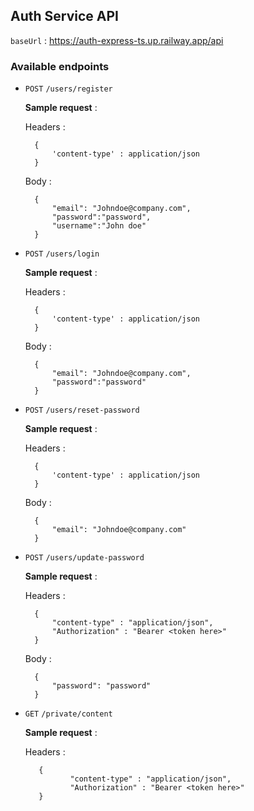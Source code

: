 ## Auth Service API


`baseUrl` : https://auth-express-ts.up.railway.app/api

### Available endpoints

- `POST` `/users/register` 
	
	**Sample request** : 

	Headers : 

	    {
		    'content-type' : application/json
	    }

	Body : 
		

		{
		    "email": "Johndoe@company.com",
		    "password":"password",
		    "username":"John doe"
		}
	

		


- `POST` `/users/login` 

	
	**Sample request** : 
	
	Headers : 

	    {
		    'content-type' : application/json
	    }

	Body : 
		

		{
		    "email": "Johndoe@company.com",
		    "password":"password"
		}
	
- `POST` `/users/reset-password` 
	
	**Sample request** : 

	Headers : 

	    {
		    'content-type' : application/json
	    }

	Body : 
		

		{
		    "email": "Johndoe@company.com"
		}
		
- `POST` `/users/update-password` 
	
	**Sample request** : 

	Headers : 		

	    {
		    "content-type" : "application/json",
		    "Authorization" : "Bearer <token here>"
	    }

	Body : 
		

		{
		    "password": "password"
		}

		
- `GET` `/private/content` 
	
	**Sample request** : 

	Headers : 
		
	
	     {
    		    "content-type" : "application/json",
    		    "Authorization" : "Bearer <token here>"
    	 }

